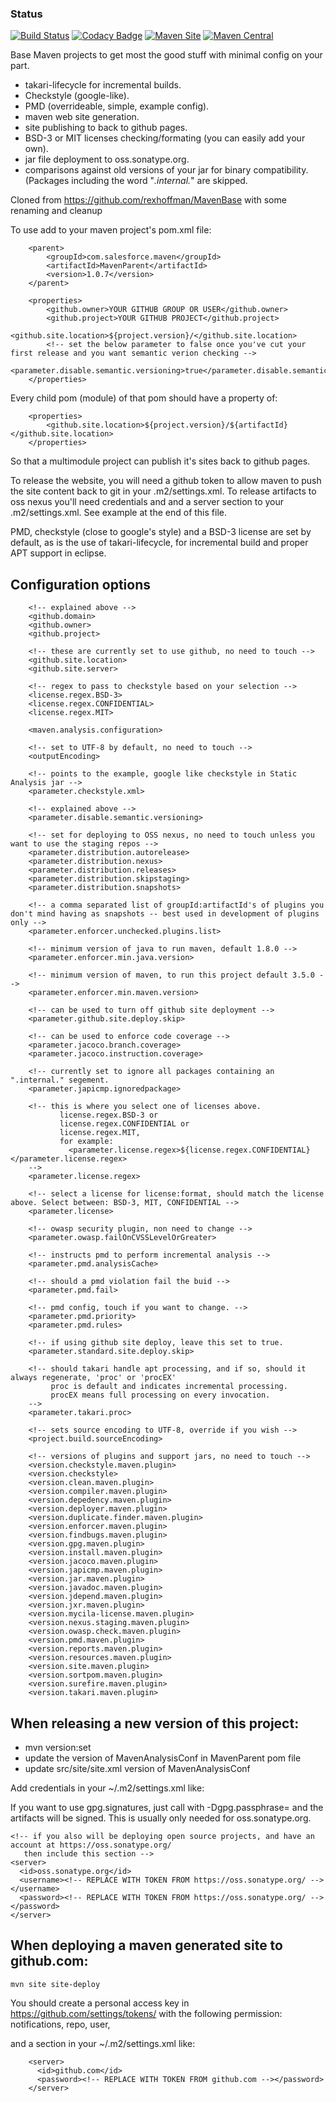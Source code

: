 ### Status ###

[![Build Status](https://travis-ci.org/salesforce/MavenParent.svg?branch=master)](https://travis-ci.org/salesforce/MavenParent)
[![Codacy Badge](https://api.codacy.com/project/badge/Grade/e23ae73e84bc4b76b912afdeb679dc22)](https://www.codacy.com/app/rexhoffman/MavenParent?utm_source=github.com&amp;utm_medium=referral&amp;utm_content=salesforce/MavenParent&amp;utm_campaign=Badge_Grade)
[![Maven Site](https://img.shields.io/badge/maven_site-1.0.7-green.svg)](https://salesforce.github.com/MavenParent/1.0.7/index.html)
[![Maven Central](https://maven-badges.herokuapp.com/maven-central/com.salesforce.maven/MavenParent/badge.svg)](https://maven-badges.herokuapp.com/maven-central/com.salesforce.maven/MavenParent)


Base Maven projects to get most the good stuff with minimal config on your part.
 * takari-lifecycle for incremental builds.
 * Checkstyle (google-like).
 * PMD (overrideable, simple, example config).
 * maven web site generation.
 * site publishing to back to github pages.
 * BSD-3 or MIT licenses checking/formating (you can easily add your own).
 * jar file deployment to oss.sonatype.org.
 * comparisons against old versions of your jar for binary compatibility.  (Packages including the word "*.internal.*" are skipped.

Cloned from https://github.com/rexhoffman/MavenBase with some renaming and cleanup

To use add to your maven project's pom.xml file:

```
    <parent>
        <groupId>com.salesforce.maven</groupId>
        <artifactId>MavenParent</artifactId>
        <version>1.0.7</version>
    </parent>
```

```
    <properties>
        <github.owner>YOUR GITHUB GROUP OR USER</github.owner>
        <github.project>YOUR GITHUB PROJECT</github.project>
        <github.site.location>${project.version}/</github.site.location>
        <!-- set the below parameter to false once you've cut your first release and you want semantic verion checking -->
        <parameter.disable.semantic.versioning>true</parameter.disable.semantic.versioning>
    </properties>
```

Every child pom (module) of that pom should have a property of:

```
    <properties>
        <github.site.location>${project.version}/${artifactId}</github.site.location>
    </properties>
```

So that a multimodule project can publish it's sites back to github pages.

To release the website, you will need a github token to allow maven to push the site content back to git in your .m2/settings.xml.
To release artifacts to oss nexus you'll need credentials and and a server section to your .m2/settings.xml.  See example at the end of this file.


PMD, checkstyle (close to google's style) and a BSD-3 license are set by default, as is the use of takari-lifecycle,
for incremental build and proper APT support in eclipse.

## Configuration options

```
    <!-- explained above -->
    <github.domain>
    <github.owner>
    <github.project>
    
    <!-- these are currently set to use github, no need to touch -->
    <github.site.location>
    <github.site.server>
    
    <!-- regex to pass to checkstyle based on your selection -->
    <license.regex.BSD-3>
    <license.regex.CONFIDENTIAL>
    <license.regex.MIT>
    
    <maven.analysis.configuration>
    
    <!-- set to UTF-8 by default, no need to touch -->
    <outputEncoding>
    
    <!-- points to the example, google like checkstyle in Static Analysis jar -->
    <parameter.checkstyle.xml>
    
    <!-- explained above -->
    <parameter.disable.semantic.versioning>
    
    <!-- set for deploying to OSS nexus, no need to touch unless you want to use the staging repos -->
    <parameter.distribution.autorelease>
    <parameter.distribution.nexus>
    <parameter.distribution.releases>
    <parameter.distribution.skipstaging>
    <parameter.distribution.snapshots>
    
    <!-- a comma separated list of groupId:artifactId's of plugins you don't mind having as snapshots -- best used in development of plugins only -->
    <parameter.enforcer.unchecked.plugins.list>
    
    <!-- minimum version of java to run maven, default 1.8.0 -->
    <parameter.enforcer.min.java.version>
    
    <!-- minimum version of maven, to run this project default 3.5.0 -->
    <parameter.enforcer.min.maven.version> 
    
    <!-- can be used to turn off github site deployment -->
    <parameter.github.site.deploy.skip>
    
    <!-- can be used to enforce code coverage -->
    <parameter.jacoco.branch.coverage>
    <parameter.jacoco.instruction.coverage>
    
    <!-- currently set to ignore all packages containing an ".internal." segement.
    <parameter.japicmp.ignoredpackage>
    
    <!-- this is where you select one of licenses above.
           license.regex.BSD-3 or
           license.regex.CONFIDENTIAL or
           license.regex.MIT,
           for example:
             <parameter.license.regex>${license.regex.CONFIDENTIAL}</parameter.license.regex>
    -->    
    <parameter.license.regex>
    
    <!-- select a license for license:format, should match the license above. Select between: BSD-3, MIT, CONFIDENTIAL -->
    <parameter.license>
    
    <!-- owasp security plugin, non need to change -->
    <parameter.owasp.failOnCVSSLevelOrGreater>
    
    <!-- instructs pmd to perform incremental analysis -->
    <parameter.pmd.analysisCache>
    
    <!-- should a pmd violation fail the buid -->
    <parameter.pmd.fail>
    
    <!-- pmd config, touch if you want to change. -->
    <parameter.pmd.priority>
    <parameter.pmd.rules>
    
    <!-- if using github site deploy, leave this set to true.
    <parameter.standard.site.deploy.skip>
    
    <!-- should takari handle apt processing, and if so, should it always regenerate, 'proc' or 'procEX' 
         proc is default and indicates incremental processing.
         procEX means full processing on every invocation.
    -->
    <parameter.takari.proc>
    
    <!-- sets source encoding to UTF-8, override if you wish -->
    <project.build.sourceEncoding>
    
    <!-- versions of plugins and support jars, no need to touch -->
    <version.checkstyle.maven.plugin>
    <version.checkstyle>
    <version.clean.maven.plugin>
    <version.compiler.maven.plugin>
    <version.depedency.maven.plugin>
    <version.deployer.maven.plugin>
    <version.duplicate.finder.maven.plugin>
    <version.enforcer.maven.plugin>
    <version.findbugs.maven.plugin>
    <version.gpg.maven.plugin>
    <version.install.maven.plugin>
    <version.jacoco.maven.plugin>
    <version.japicmp.maven.plugin>
    <version.jar.maven.plugin>
    <version.javadoc.maven.plugin>
    <version.jdepend.maven.plugin>
    <version.jxr.maven.plugin>
    <version.mycila-license.maven.plugin>
    <version.nexus.staging.maven.plugin>
    <version.owasp.check.maven.plugin>
    <version.pmd.maven.plugin>
    <version.reports.maven.plugin>
    <version.resources.maven.plugin>
    <version.site.maven.plugin>
    <version.sortpom.maven.plugin>
    <version.surefire.maven.plugin>
    <version.takari.maven.plugin>
```    

## When releasing a new version of this project:

* mvn version:set
* update the version of MavenAnalysisConf in MavenParent pom file
* update src/site/site.xml version of MavenAnalysisConf 

Add credentials in your ~/.m2/settings.xml like:

If you want to use gpg.signatures, just call with -Dgpg.passphrase= and the artifacts will be signed. This is usually only needed for oss.sonatype.org.
    
    <!-- if you also will be deploying open source projects, and have an account at https://oss.sonatype.org/
       then include this section -->
    <server>
      <id>oss.sonatype.org</id>
      <username><!-- REPLACE WITH TOKEN FROM https://oss.sonatype.org/ --></username>
      <password><!-- REPLACE WITH TOKEN FROM https://oss.sonatype.org/ --></password>
    </server>

## When deploying a maven generated site to github.com:

```
mvn site site-deploy
```

You should create a personal access key in https://github.com/settings/tokens/ with the following permission: notifications, repo, user,

and a section in your ~/.m2/settings.xml like:

```
    <server>
      <id>github.com</id>
      <password><!-- REPLACE WITH TOKEN FROM github.com --></password>
    </server>
```
